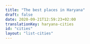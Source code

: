 ```yaml
---
title: "The best places in Haryana"
draft: false
date: 2020-09-21T12:59:23+02:00
translationKey: haryana-cities
id: "cities"
layout: "list-cities"
---
```

